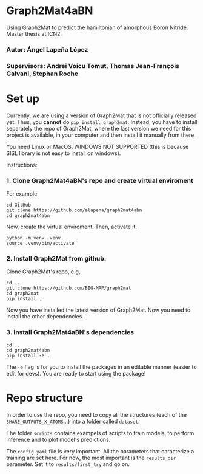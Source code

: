 # Graph2Mat4aBN

Using Graph2Mat to predict the hamiltonian of amorphous Boron Nitride. Master thesis at ICN2.

### Autor: Ángel Lapeña López

### Supervisors: Andrei Voicu Tomut, Thomas Jean-François Galvani, Stephan Roche

# Set up

Currently, we are using a version of Graph2Mat that is not officially released yet. Thus, you **cannot** do `pip install graph2mat`. Instead, you have to install separately the repo of Graph2Mat, where the last version we need for this project is available, in your computer and then install it manually from there. 

You need Linux or MacOS. WINDOWS NOT SUPPORTED (this is because SISL library is not easy to install on windows).

Instructions:

### 1. Clone Graph2Mat4aBN's repo and create virtual enviroment
For example:
```
cd GitHub
git clone https://github.com/alapena/graph2mat4abn
cd graph2mat4abn
```

Now, create the virtual enviroment. Then, activate it.
```
python -m venv .venv
source .venv/bin/activate
```

### 2. Install Graph2Mat from github.

Clone Graph2Mat's repo, e.g,
```
cd ..
git clone https://github.com/BIG-MAP/graph2mat
cd graph2mat
pip install .
```

Now you have installed the latest version of Graph2Mat. Now you need to install the other dependencies.

<!-- ### 3. Install torch
Now you have to install torch. This is done separately because for some reason CUDA support fails if you try to install it through the dependencies. Also you need torch version 2.5 or lower.
```
pip3 install torch==2.5.0 torchvision torchaudio
``` -->

### 3. Install Graph2Mat4aBN's dependencies

```
cd ..
cd graph2mat4abn
pip install -e .
```

The `-e` flag is for you to install the packages in an editable manner (easier to edit for devs). You are ready to start using the package!

# Repo structure

In order to use the repo, you need to copy all the structures (each of the `SHARE_OUTPUTS_X_ATOMS`...) into a folder called `dataset`.

The folder `scripts` contains exampels of scripts to train models, to perform inference and to plot model's predictions.

The `config.yaml` file is very important. All the parameters that caracterize a training are set here. For now, the most important is the `results_dir` parameter. Set it to `results/first_try` and go on.